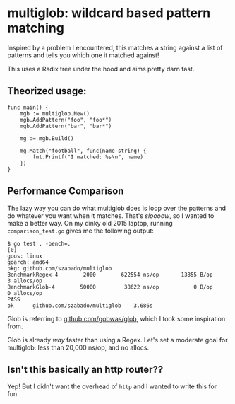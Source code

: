 # multiglob: wildcard based pattern matching

Inspired by a problem I encountered, this matches a string against a list of patterns and tells you which one it
matched against!

This uses a Radix tree under the hood and aims pretty darn fast.

## Theorized usage:

```
func main() {
    mgb := multiglob.New()
    mgb.AddPattern("foo", "foo*")
    mgb.AddPattern("bar", "bar*")

    mg := mgb.Build()

    mg.Match("football", func(name string) {
        fmt.Printf("I matched: %s\n", name)
    })
}
```

## Performance Comparison

The lazy way you can do what multiglob does is loop over the patterns and do whatever 
you want when it matches. That's _sloooow_, so I wanted to make a better way. On my 
dinky old 2015 laptop, running `comparison_test.go` gives me the following output:

```
$ go test . -bench=.                                                                                                                                                                                                          [0]
goos: linux
goarch: amd64
pkg: github.com/szabado/multiglob
BenchmarkRegex-4   	    2000	    622554 ns/op	   13855 B/op	       3 allocs/op
BenchmarkGlob-4    	   50000	     38622 ns/op	       0 B/op	       0 allocs/op
PASS
ok  	github.com/szabado/multiglob	3.686s
```

Glob is referring to [github.com/gobwas/glob](https://github.com/gobwas/glob), which I took some inspiration from.

Glob is already _way_ faster than using a Regex. Let's set a moderate goal for multiglob: less than 20,000 ns/op,
and no allocs.

## Isn't this basically an http router??

Yep! But I didn't want the overhead of `http` and I wanted to write this for fun.